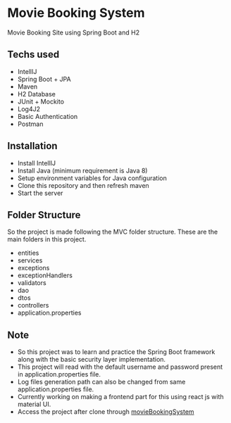 # Movie Booking System

Movie Booking Site using Spring Boot and H2

## Techs used

- IntellIJ
- Spring Boot + JPA
- Maven
- H2 Database
- JUnit + Mockito
- Log4J2
- Basic Authentication
- Postman

## Installation

- Install IntellIJ
- Install Java (minimum requirement is Java 8)
- Setup environment variables for Java configuration
- Clone this repository and then refresh maven
- Start the server

## Folder Structure

So the project is made following the MVC folder structure. These are the main folders in this project.

- entities
- services
- exceptions
- exceptionHandlers
- validators
- dao
- dtos
- controllers
- application.properties

## Note

- So this project was to learn and practice the Spring Boot framework along with the basic security layer implementation.
- This project will read with the default username and password present in application.properties file.
- Log files generation path can also be changed from same application.properties file.
- Currently working on making a frontend part for this using react js with material UI.
- Access the project after clone through [movieBookingSystem](http://localhost:8080/h2-console)
